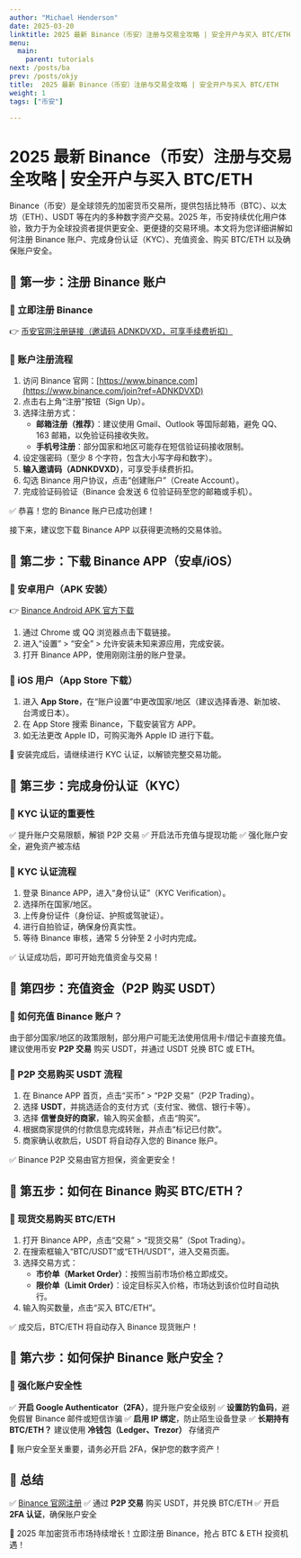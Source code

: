 ```yaml
---
author: "Michael Henderson"
date: 2025-03-20
linktitle: 2025 最新 Binance（币安）注册与交易全攻略 | 安全开户与买入 BTC/ETH
menu:
  main:
    parent: tutorials
next: /posts/ba
prev: /posts/okjy
title:  2025 最新 Binance（币安）注册与交易全攻略 | 安全开户与买入 BTC/ETH
weight: 1
tags: ["币安"]

---
```

# 2025 最新 Binance（币安）注册与交易全攻略 | 安全开户与买入 BTC/ETH

Binance（币安）是全球领先的加密货币交易所，提供包括比特币（BTC）、以太坊（ETH）、USDT 等在内的多种数字资产交易。2025 年，币安持续优化用户体验，致力于为全球投资者提供更安全、更便捷的交易环境。本文将为您详细讲解如何注册 Binance 账户、完成身份认证（KYC）、充值资金、购买 BTC/ETH 以及确保账户安全。

## 🔹 第一步：注册 Binance 账户

### 🚀 立即注册 Binance

👉 [币安官网注册链接（邀请码 ADNKDVXD，可享手续费折扣）](https://www.binance.com/join?ref=ADNKDVXD)

### 📌 账户注册流程

1. 访问 Binance 官网：[https://www.binance.com](https://www.binance.com/join?ref=ADNKDVXD)
2. 点击右上角“注册”按钮（Sign Up）。
3. 选择注册方式：
   - **邮箱注册（推荐）**：建议使用 Gmail、Outlook 等国际邮箱，避免 QQ、163 邮箱，以免验证码接收失败。
   - **手机号注册**：部分国家和地区可能存在短信验证码接收限制。
4. 设定强密码（至少 8 个字符，包含大小写字母和数字）。
5. **输入邀请码（ADNKDVXD）**，可享受手续费折扣。
6. 勾选 Binance 用户协议，点击“创建账户”（Create Account）。
7. 完成验证码验证（Binance 会发送 6 位验证码至您的邮箱或手机）。

✅ 恭喜！您的 Binance 账户已成功创建！

接下来，建议您下载 Binance APP 以获得更流畅的交易体验。

## 🔹 第二步：下载 Binance APP（安卓/iOS）

### 📌 安卓用户（APK 安装）

👉 [Binance Android APK 官方下载](https://www.binance.com/zh-CN/download?pageType=normal)

1. 通过 Chrome 或 QQ 浏览器点击下载链接。
2. 进入“设置” > “安全” > 允许安装未知来源应用，完成安装。
3. 打开 Binance APP，使用刚刚注册的账户登录。

### 📌 iOS 用户（App Store 下载）

1. 进入 **App Store**，在“账户设置”中更改国家/地区（建议选择香港、新加坡、台湾或日本）。
2. 在 App Store 搜索 Binance，下载安装官方 APP。
3. 如无法更改 Apple ID，可购买海外 Apple ID 进行下载。

📢 安装完成后，请继续进行 KYC 认证，以解锁完整交易功能。

## 🔹 第三步：完成身份认证（KYC）

### 📌 KYC 认证的重要性

✅ 提升账户交易限额，解锁 P2P 交易
✅ 开启法币充值与提现功能
✅ 强化账户安全，避免资产被冻结

### 📌 KYC 认证流程

1. 登录 Binance APP，进入“身份认证”（KYC Verification）。
2. 选择所在国家/地区。
3. 上传身份证件（身份证、护照或驾驶证）。
4. 进行自拍验证，确保身份真实性。
5. 等待 Binance 审核，通常 5 分钟至 2 小时内完成。

✅ 认证成功后，即可开始充值资金与交易！

## 🔹 第四步：充值资金（P2P 购买 USDT）

### 📌 如何充值 Binance 账户？

由于部分国家/地区的政策限制，部分用户可能无法使用信用卡/借记卡直接充值。建议使用币安 **P2P 交易** 购买 USDT，并通过 USDT 兑换 BTC 或 ETH。

### 📌 P2P 交易购买 USDT 流程

1. 在 Binance APP 首页，点击“买币” > “P2P 交易”（P2P Trading）。
2. 选择 **USDT**，并挑选适合的支付方式（支付宝、微信、银行卡等）。
3. 选择 **信誉良好的商家**，输入购买金额，点击“购买”。
4. 根据商家提供的付款信息完成转账，并点击“标记已付款”。
5. 商家确认收款后，USDT 将自动存入您的 Binance 账户。

✅ Binance P2P 交易由官方担保，资金更安全！

## 🔹 第五步：如何在 Binance 购买 BTC/ETH？

### 📌 现货交易购买 BTC/ETH

1. 打开 Binance APP，点击“交易” > “现货交易”（Spot Trading）。
2. 在搜索框输入“BTC/USDT”或“ETH/USDT”，进入交易页面。
3. 选择交易方式：
   - **市价单（Market Order）**：按照当前市场价格立即成交。
   - **限价单（Limit Order）**：设定目标买入价格，市场达到该价位时自动执行。
4. 输入购买数量，点击“买入 BTC/ETH”。

✅ 成交后，BTC/ETH 将自动存入 Binance 现货账户！

## 🔹 第六步：如何保护 Binance 账户安全？

### 📌 强化账户安全性

✅ **开启 Google Authenticator（2FA）**，提升账户安全级别
✅ **设置防钓鱼码**，避免假冒 Binance 邮件或短信诈骗
✅ **启用 IP 绑定**，防止陌生设备登录
✅ **长期持有 BTC/ETH？** 建议使用 **冷钱包（Ledger、Trezor）** 存储资产

📢 账户安全至关重要，请务必开启 2FA，保护您的数字资产！

## 🔹 总结

✅ [Binance 官网注册](https://www.binance.com/join?ref=ADNKDVXD)
✅ 通过 **P2P 交易** 购买 USDT，并兑换 BTC/ETH
✅ 开启 **2FA 认证**，确保账户安全

🚀 2025 年加密货币市场持续增长！立即注册 Binance，抢占 BTC & ETH 投资机遇！

